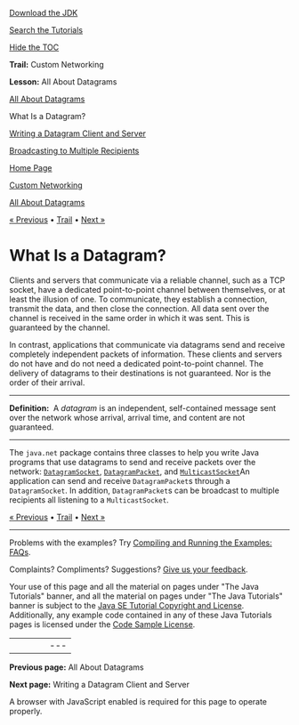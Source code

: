 [Download
the JDK](http://java.sun.com/javase/6/download.jsp)
  
[Search the
Tutorials](../../search.html)
  
[Hide the TOC](javascript:toggleLeft())

**Trail:** Custom Networking
  
**Lesson:** All About Datagrams

[All About Datagrams](index.html)

What Is a Datagram?

[Writing a Datagram Client and Server](clientServer.html)

[Broadcasting to Multiple Recipients](broadcasting.html)

[Home Page](../../index.html)
>
[Custom Networking](../index.html)
>
[All About Datagrams](index.html)

[« Previous](index.html) • [Trail](../TOC.html) • [Next »](clientServer.html)

# What Is a Datagram?

Clients and servers that communicate via a reliable channel, such as a
TCP socket, have a dedicated point-to-point channel between
themselves, or at least the illusion of one. To communicate, they
establish a connection, transmit the data, and then close the
connection. All data sent over the channel is received in the same
order in which it was sent. This is guaranteed by the channel.

In contrast, applications that communicate via datagrams send and
receive completely independent packets of information. These clients
and servers do not have and do not need a dedicated point-to-point
channel. The delivery of datagrams to their destinations is not
guaranteed. Nor is the order of their arrival.

---

**Definition:**  A *datagram* is an independent,
self-contained message sent over the network whose arrival, arrival
time, and content are not guaranteed.

---

The `java.net` package contains three classes
to help you write Java programs that use datagrams
to send and receive packets over the network:
[`DatagramSocket`](http://download.oracle.com/javase/7/docs/api/java/net/DatagramSocket.html),
[`DatagramPacket`](http://download.oracle.com/javase/7/docs/api/java/net/DatagramPacket.html), and
[`MulticastSocket`](http://download.oracle.com/javase/7/docs/api/java/net/MulticastSocket.html)An application can send and receive `DatagramPacket`s
through a `DatagramSocket`.
In addition, `DatagramPacket`s can be broadcast
to multiple recipients all listening to a `MulticastSocket`.

[« Previous](index.html)
•
[Trail](../TOC.html)
•
[Next »](clientServer.html)

---

Problems with the examples? Try [Compiling and Running
the Examples: FAQs](../../information/run-examples.html).
  
Complaints? Compliments? Suggestions? [Give
us your feedback](http://download.oracle.com/javase/feedback.html).

Your use of this page and all the material on pages under "The Java Tutorials" banner,
and all the material on pages under "The Java Tutorials" banner is subject to the [Java SE Tutorial Copyright
and License](../../information/license.html).
Additionally, any example code contained in any of these Java
Tutorials pages is licensed under the
[Code
Sample License](http://developers.sun.com/license/berkeley_license.html).

|  |  |  |  |  |
| --- | --- | --- | --- | --- |
| |  |  | | --- | --- | | duke image | Oracle logo | | [About Oracle](http://www.oracle.com/us/corporate/index.html) | [Oracle Technology Network](http://www.oracle.com/technology/index.html) | [Terms of Service](https://www.samplecode.oracle.com/servlets/CompulsoryClickThrough?type=TermsOfService) | Copyright © 1995, 2011 Oracle and/or its affiliates. All rights reserved. |

**Previous page:** All About Datagrams
  
**Next page:** Writing a Datagram Client and Server




A browser with JavaScript enabled is required for this page to operate properly.